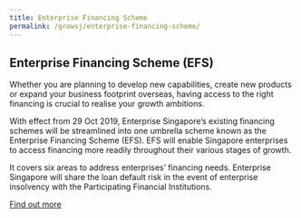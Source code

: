 ```yaml
---
title: Enterprise Financing Scheme
permalink: /growsj/enterprise-financing-scheme/
---
```


## Enterprise Financing Scheme (EFS)

Whether you are planning to develop new capabilities, create new products or expand your business footprint overseas, having access to the right financing is crucial to realise your growth ambitions.

With effect from 29 Oct 2019, Enterprise Singapore’s existing financing schemes will be streamlined into one umbrella scheme known as the Enterprise Financing Scheme (EFS). EFS will enable Singapore enterprises to access financing more readily throughout their various stages of growth.

It covers six areas to address enterprises’ financing needs. Enterprise Singapore will share the loan default risk in the event of enterprise insolvency with the Participating Financial Institutions.

<a href="https://www.enterprisesg.gov.sg/financial-assistance/loans-and-insurance/loans-and-insurance/enterprise-financing-scheme/overview" target="_blank">Find out more</a>

